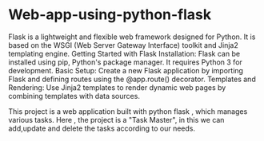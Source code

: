 # Web-app-using-python-flask
Flask is a lightweight and flexible web framework designed for Python. It is based on the WSGI (Web Server Gateway Interface) toolkit and Jinja2 templating engine.
Getting Started with Flask
Installation: Flask can be installed using pip, Python's package manager. It requires Python 3 for development.
Basic Setup: Create a new Flask application by importing Flask and defining routes using the @app.route() decorator.
Templates and Rendering: Use Jinja2 templates to render dynamic web pages by combining templates with data sources.

This project is a web application built with python flask , which manages various tasks. Here , the project is a "Task Master", in this we can add,update and delete the tasks according to our needs.
